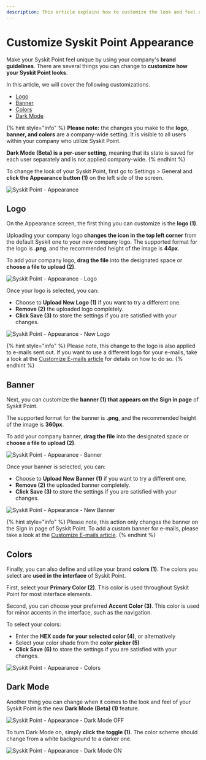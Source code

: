 ```yaml
---
description: This article explains how to customize the look and feel of Syskit Point.
---
```


# Customize Syskit Point Appearance

Make your Syskit Point feel unique by using your company's **brand guidelines**. There are several things you can change to **customize how your Syskit Point looks**.

In this article, we will cover the following customizations.

* [Logo](customize-appearance.md#logo)
* [Banner](customize-appearance.md#banner)
* [Colors](customize-appearance.md#colors)
* [Dark Mode](customize-appearance.md#dark-mode)

{% hint style="info" %}
**Please note:** the changes you make to the **logo, banner, and colors** are a company-wide setting. It is visible to all users within your company who utilize Syskit Point.

**Dark Mode (Beta) is a per-user setting**, meaning that its state is saved for each user separately and is not applied company-wide. &#x20;
{% endhint %}

To change the look of your Syskit Point, first go to Settings > General and **click the Appearance button (1)** on the left side of the screen.

![Syskit Point - Appearance](../../../.gitbook/assets/customize-appearance.png)

## Logo

On the Appearance screen, the first thing you can customize is the **logo (1)**.

Uploading your company logo **changes the icon in the top left corner** from the default Syskit one to your new company logo. The supported format for the logo is **.png**, and the recommended height of the image is **44px**.

To add your company logo, **drag the file** into the designated space or **choose a file to upload (2)**.

![Syskit Point - Appearance - Logo](../../../.gitbook/assets/customize-appearance-logo.png)

Once your logo is selected, you can:
* Choose to **Upload New Logo (1)** if you want to try a different one.
* **Remove (2)** the uploaded logo completely.
* **Click Save (3)** to store the settings if you are satisfied with your changes.

![Syskit Point - Appearance - New Logo](../../../.gitbook/assets/customize-appearance-new-logo.png)

{% hint style="info" %}
Please note, this change to the logo is also applied to e-mails sent out. If you want to use a different logo for your e-mails, take a look at the [Customize E-mails article](customize-emails.md) for details on how to do so.
{% endhint %}

## Banner

Next, you can customize the **banner (1) that appears on the Sign in page** of Syskit Point.

The supported format for the banner is **.png**, and the recommended height of the image is **360px**.

To add your company banner, **drag the file** into the designated space or **choose a file to upload (2)**.

![Syskit Point - Appearance - Banner](../../../.gitbook/assets/customize-appearance-banner.png)

Once your banner is selected, you can:  
* Choose to **Upload New Banner (1)** if you want to try a different one.
* **Remove (2)** the uploaded banner completely.
* **Click Save (3)** to store the settings if you are satisfied with your changes.

![Syskit Point - Appearance - New Banner](../../../.gitbook/assets/customize-appearance-new-banner.png)

{% hint style="info" %}
Please note, this action only changes the banner on the Sign in page of Syskit Point. To add a custom banner for e-mails, please take a look at the [Customize E-mails article](customize-emails.md).
{% endhint %}

## Colors

Finally, you can also define and utilize your brand **colors (1)**. The colors you select are **used in the interface** of Syskit Point.

First, select your **Primary Color (2)**. This color is used throughout Syskit Point for most interface elements.

Second, you can choose your preferred **Accent Color (3)**. This color is used for minor accents in the interface, such as the navigation.

To select your colors:

* Enter the **HEX code for your selected color (4)**, or alternatively
* Select your color shade from the **color picker (5)**
* **Click Save (6)** to store the settings if you are satisfied with your changes.

![Syskit Point - Appearance - Colors](../../../.gitbook/assets/customize-appearance-colors.png)

## Dark Mode

Another thing you can change when it comes to the look and feel of your Syskit Point is the new **Dark Mode (Beta) (1)** feature.

![Syskit Point - Appearance - Dark Mode OFF](../../../.gitbook/assets/customize-appearance-dark-mode-off.png)

To turn Dark Mode on, simply **click the toggle (1)**. The color scheme should change from a white background to a darker one. &#x20;

![Syskit Point - Appearance - Dark Mode ON](../../../.gitbook/assets/customize-appearance-dark-mode-on.png)
